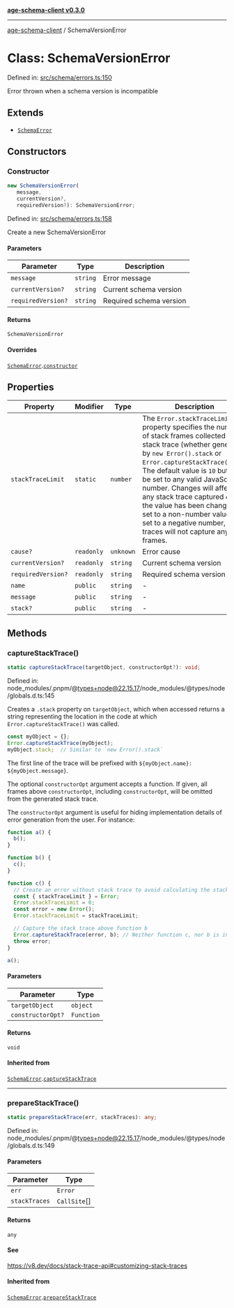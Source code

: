 [**age-schema-client v0.3.0**](../index.md)

***

[age-schema-client](/ageSchemaClient/api-generated/index.md) / SchemaVersionError

# Class: SchemaVersionError

Defined in: [src/schema/errors.ts:150](https://github.com/standardbeagle/ageSchemaClient/blob/main/src/schema/errors.ts#L150)

Error thrown when a schema version is incompatible

## Extends

- [`SchemaError`](/ageSchemaClient/api-generated/classes/SchemaError.md)

## Constructors

### Constructor

```ts
new SchemaVersionError(
   message, 
   currentVersion?, 
   requiredVersion?): SchemaVersionError;
```

Defined in: [src/schema/errors.ts:158](https://github.com/standardbeagle/ageSchemaClient/blob/main/src/schema/errors.ts#L158)

Create a new SchemaVersionError

#### Parameters

| Parameter | Type | Description |
| ------ | ------ | ------ |
| `message` | `string` | Error message |
| `currentVersion?` | `string` | Current schema version |
| `requiredVersion?` | `string` | Required schema version |

#### Returns

`SchemaVersionError`

#### Overrides

[`SchemaError`](/ageSchemaClient/api-generated/classes/SchemaError.md).[`constructor`](/ageSchemaClient/api-generated/classes/SchemaError.md#constructor)

## Properties

| Property | Modifier | Type | Description | Inherited from | Defined in |
| ------ | ------ | ------ | ------ | ------ | ------ |
| <a id="stacktracelimit"></a> `stackTraceLimit` | `static` | `number` | The `Error.stackTraceLimit` property specifies the number of stack frames collected by a stack trace (whether generated by `new Error().stack` or `Error.captureStackTrace(obj)`). The default value is `10` but may be set to any valid JavaScript number. Changes will affect any stack trace captured _after_ the value has been changed. If set to a non-number value, or set to a negative number, stack traces will not capture any frames. | [`SchemaError`](/ageSchemaClient/api-generated/classes/SchemaError.md).[`stackTraceLimit`](/ageSchemaClient/api-generated/classes/SchemaError.md#stacktracelimit) | node\_modules/.pnpm/@types+node@22.15.17/node\_modules/@types/node/globals.d.ts:161 |
| <a id="cause"></a> `cause?` | `readonly` | `unknown` | Error cause | [`SchemaError`](/ageSchemaClient/api-generated/classes/SchemaError.md).[`cause`](/ageSchemaClient/api-generated/classes/SchemaError.md#cause) | [src/schema/errors.ts:17](https://github.com/standardbeagle/ageSchemaClient/blob/main/src/schema/errors.ts#L17) |
| <a id="currentversion"></a> `currentVersion?` | `readonly` | `string` | Current schema version | - | [src/schema/errors.ts:160](https://github.com/standardbeagle/ageSchemaClient/blob/main/src/schema/errors.ts#L160) |
| <a id="requiredversion"></a> `requiredVersion?` | `readonly` | `string` | Required schema version | - | [src/schema/errors.ts:161](https://github.com/standardbeagle/ageSchemaClient/blob/main/src/schema/errors.ts#L161) |
| <a id="name"></a> `name` | `public` | `string` | - | [`SchemaError`](/ageSchemaClient/api-generated/classes/SchemaError.md).[`name`](/ageSchemaClient/api-generated/classes/SchemaError.md#name) | node\_modules/.pnpm/typescript@5.8.3/node\_modules/typescript/lib/lib.es5.d.ts:1076 |
| <a id="message"></a> `message` | `public` | `string` | - | [`SchemaError`](/ageSchemaClient/api-generated/classes/SchemaError.md).[`message`](/ageSchemaClient/api-generated/classes/SchemaError.md#message) | node\_modules/.pnpm/typescript@5.8.3/node\_modules/typescript/lib/lib.es5.d.ts:1077 |
| <a id="stack"></a> `stack?` | `public` | `string` | - | [`SchemaError`](/ageSchemaClient/api-generated/classes/SchemaError.md).[`stack`](/ageSchemaClient/api-generated/classes/SchemaError.md#stack) | node\_modules/.pnpm/typescript@5.8.3/node\_modules/typescript/lib/lib.es5.d.ts:1078 |

## Methods

### captureStackTrace()

```ts
static captureStackTrace(targetObject, constructorOpt?): void;
```

Defined in: node\_modules/.pnpm/@types+node@22.15.17/node\_modules/@types/node/globals.d.ts:145

Creates a `.stack` property on `targetObject`, which when accessed returns
a string representing the location in the code at which
`Error.captureStackTrace()` was called.

```js
const myObject = {};
Error.captureStackTrace(myObject);
myObject.stack;  // Similar to `new Error().stack`
```

The first line of the trace will be prefixed with
`${myObject.name}: ${myObject.message}`.

The optional `constructorOpt` argument accepts a function. If given, all frames
above `constructorOpt`, including `constructorOpt`, will be omitted from the
generated stack trace.

The `constructorOpt` argument is useful for hiding implementation
details of error generation from the user. For instance:

```js
function a() {
  b();
}

function b() {
  c();
}

function c() {
  // Create an error without stack trace to avoid calculating the stack trace twice.
  const { stackTraceLimit } = Error;
  Error.stackTraceLimit = 0;
  const error = new Error();
  Error.stackTraceLimit = stackTraceLimit;

  // Capture the stack trace above function b
  Error.captureStackTrace(error, b); // Neither function c, nor b is included in the stack trace
  throw error;
}

a();
```

#### Parameters

| Parameter | Type |
| ------ | ------ |
| `targetObject` | `object` |
| `constructorOpt?` | `Function` |

#### Returns

`void`

#### Inherited from

[`SchemaError`](/ageSchemaClient/api-generated/classes/SchemaError.md).[`captureStackTrace`](/ageSchemaClient/api-generated/classes/SchemaError.md#capturestacktrace)

***

### prepareStackTrace()

```ts
static prepareStackTrace(err, stackTraces): any;
```

Defined in: node\_modules/.pnpm/@types+node@22.15.17/node\_modules/@types/node/globals.d.ts:149

#### Parameters

| Parameter | Type |
| ------ | ------ |
| `err` | `Error` |
| `stackTraces` | `CallSite`[] |

#### Returns

`any`

#### See

https://v8.dev/docs/stack-trace-api#customizing-stack-traces

#### Inherited from

[`SchemaError`](/ageSchemaClient/api-generated/classes/SchemaError.md).[`prepareStackTrace`](/ageSchemaClient/api-generated/classes/SchemaError.md#preparestacktrace)
